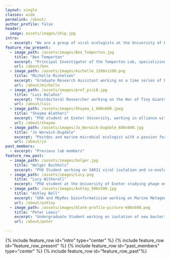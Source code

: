 ```yaml
---
layout: single
classes: wide
permalink: /about/
author_profile: false
header:
  image: assets/images/ship.jpg
intro:
  - excerpt: "We are a group of viral ecologists at the University of Exeter, UK striving to #bemorepirate"
feature_row_present:
  - image_path: /assets/images/Ben_Temperton.jpg
    title: "Ben Temperton"
    excerpt: "Principal Investigator of the Temperton Lab, specializing in bioinformatic analyses of ‘big data’ to better understand interactions within microbial communities"
    url: /about/ben
  - image_path: /assets/images/michelle_1200x1200.png
    title: "Michelle Michelsen"
    excerpt: "Graduate Research Assistant working on a time series of bacterial and viral populations in the West English Channel"
    url: /about/michelle
  - image_path: /assets/images/prof_picLB.jpg
    title: "Luis Bolaños"
    excerpt: "Postdoctoral Researcher working on the War of Tiny Giants project"
    url: /about/luis
  - image_path: /assets/images/Shayma_1_600x600.jpeg
    title: "Shayma Alathari"
    excerpt: "PhD student at Exeter University, working in alliance with CEFAS to develop genomic tools for field based screening of pathogens in aquaculture"
    url: /about/shayma
  - image_path: /assets/images/Jo_Warwick-Dugdale_600x600.jpg
    title: "Jo Warwick-Dugdale"
    excerpt: "Postdoc and marine microbial ecologist with a passion for understanding how communities of the smallest marine organisms"
    url: /about/jo
past_members:
  - excerpt: "Previous lab members"
feature_row_past:
  - image_path: /assets/images/holger.jpg
    title: "Holger Buchholz"
    excerpt: "PhD Student working on SAR11 viral isolation and co-evolution (now at Oregon State University)"
  - image_path: /assets/images/Lucy.png
    title: "Lucy Witherall"
    excerpt: "PhD student at the University of Exeter studying phage encapsulation using microfluidics for improved phage therapy"
  - image_path: /assets/images/Ashley_500x500.jpg
    title: "Ashley Bell"
    excerpt: "GRA and MbyRes bioinformatician working on Marine Metagenomics, Single cell Amplified Genomes"
    url: /about/ashley
  - image_path: /assets/images/blank-profile-picture-600x600.png
    title: "Peter Lewis"
    excerpt: "Undergraduate Student working on isolation of new bacteria and viruses from coastal waters"
    url: /about/peter

---
```

{% include feature_row id="intro" type="center" %}
{% include feature_row id="feature_row_present" %}
{% include feature_row id="past_members" type="center" %}
{% include feature_row id="feature_row_past"%}
